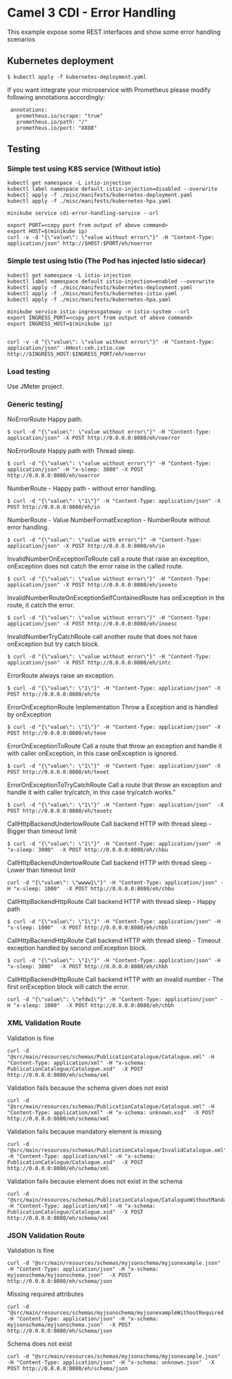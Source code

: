 # Camel 3 CDI - Error Handling


This example expose some REST interfaces and show some error handling scenarios


## Kubernetes deployment

 ```
$ kubectl apply -f kubernetes-deployment.yaml
```

If you want integrate your microservice with Prometheus please modify following annotations accordingly: 

 ```
  annotations:
    prometheus.io/scrape: "true"
    prometheus.io/path: "/"
    prometheus.io/port: "8888"
 ```
 

## Testing 

### Simple test using K8S service (Without istio)

```
kubectl get namespace -L istio-injection
kubectl label namespace default istio-injection=disabled --overwrite
kubectl apply -f ./misc/manifests/kubernetes-deployment.yaml  
kubectl apply -f ./misc/manifests/kubernetes-hpa.yaml  

minikube service cdi-error-handling-service --url

export PORT=<copy port from output of above command>
export HOST=$(minikube ip)
curl -v -d "{\"value\": \"value without error\"}" -H "Content-Type: application/json" http://$HOST:$PORT/eh/noerror
```

### Simple test using Istio (The Pod has injected Istio sidecar)

```
kubectl get namespace -L istio-injection
kubectl label namespace default istio-injection=enabled --overwrite
kubectl apply -f ./misc/manifests/kubernetes-deployment.yaml  
kubectl apply -f ./misc/manifests/kubernetes-istio.yaml  
kubectl apply -f ./misc/manifests/kubernetes-hpa.yaml  

minikube service istio-ingressgateway -n istio-system --url
export INGRESS_PORT=<copy port from output of above command>
export INGRESS_HOST=$(minikube ip)


curl -v -d "{\"value\": \"value without error\"}" -H "Content-Type: application/json" -HHost:ceh.istio.com http://$INGRESS_HOST:$INGRESS_PORT/eh/noerror
```

### Load testing

Use JMeter project.


### Generic testing∫

NoErrorRoute Happy path.

```
$ curl -d "{\"value\": \"value without error\"}" -H "Content-Type: application/json" -X POST http://0.0.0.0:8080/eh/noerror
```

NoErrorRoute Happy path with Thread sleep.

```
$ curl -d "{\"value\": \"value without error\"}" -H "Content-Type: application/json" -H "x-sleep: 3000" -X POST http://0.0.0.0:8080/eh/noerror
```

NumberRoute - Happy path -  without error handling.

```
$ curl -d "{\"value\": \"1\"}" -H "Content-Type: application/json" -X POST http://0.0.0.0:8080/eh/in
```

NumberRoute - Value NumberFormatException - NumberRoute without error handling.

```
$ curl -d "{\"value\": \"value with error\"}" -H "Content-Type: application/json" -X POST http://0.0.0.0:8080/eh/in
```

InvalidNumberOnExceptionToRoute call a route that raise an exception, onException does not catch the error raise in the called route.

```
$ curl -d "{\"value\": \"value without error\"}" -H "Content-Type: application/json" -X POST http://0.0.0.0:8080/eh/inoeto
```

InvalidNumberRouteOnExceptionSelfContainedRoute has onException in the route, it catch the error.

```
$ curl -d "{\"value\": \"value without error\"}" -H "Content-Type: application/json" -X POST http://0.0.0.0:8080/eh/inoesc
```

InvalidNumberTryCatchRoute call another route that does not have onException but try catch block.

```
$ curl -d "{\"value\": \"value without error\"}" -H "Content-Type: application/json" -X POST http://0.0.0.0:8080/eh/intc
```

ErrorRoute always raise an exception.

```
$ curl -d "{\"value\": \"1\"}" -H "Content-Type: application/json" -X POST http://0.0.0.0:8080/eh/te
```

ErrorOnExceptionRoute Implementation Throw a Exception and is handled by onException

```
$ curl -d "{\"value\": \"1\"}" -H "Content-Type: application/json" -X POST http://0.0.0.0:8080/eh/teoe
```

ErrorOnExceptionToRoute Call a route that throw an exception and handle it with caller onException, in this case onException is ignored.

```
$ curl -d "{\"value\": \"1\"}" -H "Content-Type: application/json" -X POST http://0.0.0.0:8080/eh/teoet
```

ErrorOnExceptionToTryCatchRoute Call a route that throw an exception and handle it with caller try/catch, in this case try/catch works."

```
$ curl -d "{\"value\": \"1\"}" -H "Content-Type: application/json"  -X POST http://0.0.0.0:8080/eh/teoetc
```


CallHttpBackendUndertowRoute Call backend HTTP with thread sleep - Bigger than timeout limit

```
$ curl -d "{\"value\": \"1\"}" -H "Content-Type: application/json" -H "x-sleep: 3000"  -X POST http://0.0.0.0:8080/eh/chbu
```



CallHttpBackendUndertowRoute Call backend HTTP with thread sleep - Lower than timeout limit

```
curl -d "{\"value\": \"wwww1\"}" -H "Content-Type: application/json" -H "x-sleep: 1000"  -X POST http://0.0.0.0:8080/eh/chbu

```


CallHttpBackendHttpRoute Call backend HTTP with thread sleep - Happy path

```
$ curl -d "{\"value\": \"1\"}" -H "Content-Type: application/json" -H "x-sleep: 1000"  -X POST http://0.0.0.0:8080/eh/chbh
```

CallHttpBackendHttpRoute Call backend HTTP with thread sleep - Timeout exception handled by second onException block.

```
$ curl -d "{\"value\": \"1\"}" -H "Content-Type: application/json" -H "x-sleep: 3000"  -X POST http://0.0.0.0:8080/eh/chbh
```

CallHttpBackendHttpRoute Call backend HTTP with an invalid number - The first onException block will catch the error.

```
curl -d "{\"value\": \"efdw1\"}" -H "Content-Type: application/json" -H "x-sleep: 1000"  -X POST http://0.0.0.0:8080/eh/chbh
```

### XML Validation Route

Validation is fine

```
curl -d "@src/main/resources/schemas/PublicationCatalogue/Catalogue.xml" -H "Content-Type: application/xml" -H "x-schema: PublicationCatalogue/Catalogue.xsd"  -X POST http://0.0.0.0:8080/eh/schema/xml
```

Validation fails because the schema given does not exist

```
curl -d "@src/main/resources/schemas/PublicationCatalogue/Catalogue.xml" -H "Content-Type: application/xml" -H "x-schema: unknown.xsd"  -X POST http://0.0.0.0:8080/eh/schema/xml
```

Validation fails because mandatory element is missing

```
curl -d "@src/main/resources/schemas/PublicationCatalogue/InvalidCatalogue.xml" -H "Content-Type: application/xml" -H "x-schema: PublicationCatalogue/Catalogue.xsd"  -X POST http://0.0.0.0:8080/eh/schema/xml
```

Validation fails because element does not exist in the schema

```
curl -d "@src/main/resources/schemas/PublicationCatalogue/CatalogueWithoutMandatory.xml" -H "Content-Type: application/xml" -H "x-schema: PublicationCatalogue/Catalogue.xsd"  -X POST http://0.0.0.0:8080/eh/schema/xml
```


### JSON Validation Route

Validation is fine

```
curl -d "@src/main/resources/schemas/myjsonschema/myjsonexample.json" -H "Content-Type: application/json" -H "x-schema: myjsonschema/myjsonschema.json"  -X POST http://0.0.0.0:8080/eh/schema/json
```

Missing required attributes

```
curl -d "@src/main/resources/schemas/myjsonschema/myjsonexampleWithoutRequired.json" -H "Content-Type: application/json" -H "x-schema: myjsonschema/myjsonschema.json"  -X POST http://0.0.0.0:8080/eh/schema/json
```

Schema does not exist

```
curl -d "@src/main/resources/schemas/myjsonschema/myjsonexample.json" -H "Content-Type: application/json" -H "x-schema: unknown.json"  -X POST http://0.0.0.0:8080/eh/schema/json
```
